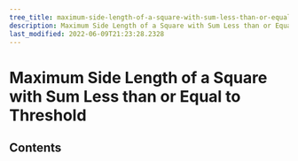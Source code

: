 ```yaml
---
tree_title: maximum-side-length-of-a-square-with-sum-less-than-or-equal-to-threshold
description: Maximum Side Length of a Square with Sum Less than or Equal to Threshold
last_modified: 2022-06-09T21:23:28.2328
---
```


# Maximum Side Length of a Square with Sum Less than or Equal to Threshold

## Contents
